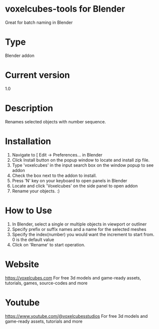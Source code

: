 # voxelcubes-tools for Blender
Great for batch naming in Blender

# Type 
Blender addon

# Current version
1.0

# Description
Renames selected objects with number sequence.

# Installation
1. Navigate to [ Edit -> Preferences... in Blender
2. Click Install button on the popup window to locate and install zip file.
3. Type 'voxelcubes' in the input search box on the window popup to see addon
4. Check the box next to the addon to install.
5. Press 'N' key on your keyboard to open panels in Blender
6. Locate and click 'Voxelcubes' on the side panel to open addon
7. Rename your objects. :) 

# How to Use
1. In Blender, select a single or multiple objects in viewport or outliner
2. Specify prefix or suffix names and a name for the selected meshes
3. Specify the index(number) you would want the increment to start from. 0 is the default value
4. Click on 'Rename' to start operation.

# Website
https://voxelcubes.com
For free 3d models and game-ready assets, tutorials, games, source-codes and more

# Youtube
https://www.youtube.com/@voxelcubesstudios
For free 3d models and game-ready assets, tutorials and more
